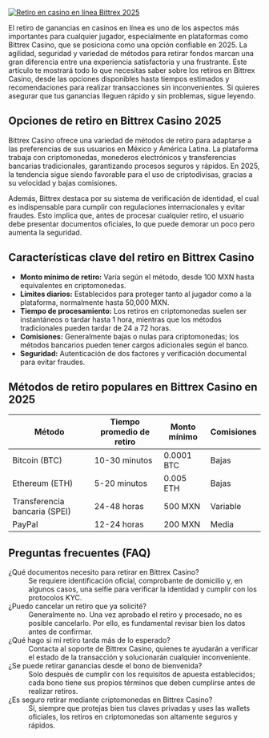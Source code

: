 [![Retiro en casino en línea Bittrex 2025](https://123-caf.pages.dev/gitsignup.png)](https://vrmoo.ru/Bt82HjjY)

<p>El retiro de ganancias en casinos en línea es uno de los aspectos más importantes para cualquier jugador, especialmente en plataformas como Bittrex Casino, que se posiciona como una opción confiable en 2025. La agilidad, seguridad y variedad de métodos para retirar fondos marcan una gran diferencia entre una experiencia satisfactoria y una frustrante. Este artículo te mostrará todo lo que necesitas saber sobre los retiros en Bittrex Casino, desde las opciones disponibles hasta tiempos estimados y recomendaciones para realizar transacciones sin inconvenientes. Si quieres asegurar que tus ganancias lleguen rápido y sin problemas, sigue leyendo.</p>  <h2>Opciones de retiro en Bittrex Casino 2025</h2> <p>Bittrex Casino ofrece una variedad de métodos de retiro para adaptarse a las preferencias de sus usuarios en México y América Latina. La plataforma trabaja con criptomonedas, monederos electrónicos y transferencias bancarias tradicionales, garantizando procesos seguros y rápidos. En 2025, la tendencia sigue siendo favorable para el uso de criptodivisas, gracias a su velocidad y bajas comisiones.</p>  <p>Además, Bittrex destaca por su sistema de verificación de identidad, el cual es indispensable para cumplir con regulaciones internacionales y evitar fraudes. Esto implica que, antes de procesar cualquier retiro, el usuario debe presentar documentos oficiales, lo que puede demorar un poco pero aumenta la seguridad.</p>  <h2>Características clave del retiro en Bittrex Casino</h2> <ul>   <li><strong>Monto mínimo de retiro:</strong> Varía según el método, desde 100 MXN hasta equivalentes en criptomonedas.</li>   <li><strong>Límites diarios:</strong> Establecidos para proteger tanto al jugador como a la plataforma, normalmente hasta 50,000 MXN.</li>   <li><strong>Tiempo de procesamiento:</strong> Los retiros en criptomonedas suelen ser instantáneos o tardar hasta 1 hora, mientras que los métodos tradicionales pueden tardar de 24 a 72 horas.</li>   <li><strong>Comisiones:</strong> Generalmente bajas o nulas para criptomonedas; los métodos bancarios pueden tener cargos adicionales según el banco.</li>   <li><strong>Seguridad:</strong> Autenticación de dos factores y verificación documental para evitar fraudes.</li> </ul>  <h2>Métodos de retiro populares en Bittrex Casino en 2025</h2> <table>   <thead>     <tr>       <th>Método</th>       <th>Tiempo promedio de retiro</th>       <th>Monto mínimo</th>       <th>Comisiones</th>     </tr>   </thead>   <tbody>     <tr>       <td>Bitcoin (BTC)</td>       <td>10-30 minutos</td>       <td>0.0001 BTC</td>       <td>Bajas</td>     </tr>     <tr>       <td>Ethereum (ETH)</td>       <td>5-20 minutos</td>       <td>0.005 ETH</td>       <td>Bajas</td>     </tr>     <tr>       <td>Transferencia bancaria (SPEI)</td>       <td>24-48 horas</td>       <td>500 MXN</td>       <td>Variable</td>     </tr>     <tr>       <td>PayPal</td>       <td>12-24 horas</td>       <td>200 MXN</td>       <td>Media</td>     </tr>   </tbody> </table>  <h2>Preguntas frecuentes (FAQ)</h2> <dl>   <dt>¿Qué documentos necesito para retirar en Bittrex Casino?</dt>   <dd>Se requiere identificación oficial, comprobante de domicilio y, en algunos casos, una selfie para verificar la identidad y cumplir con los protocolos KYC.</dd>    <dt>¿Puedo cancelar un retiro que ya solicité?</dt>   <dd>Generalmente no. Una vez aprobado el retiro y procesado, no es posible cancelarlo. Por ello, es fundamental revisar bien los datos antes de confirmar.</dd>    <dt>¿Qué hago si mi retiro tarda más de lo esperado?</dt>   <dd>Contacta al soporte de Bittrex Casino, quienes te ayudarán a verificar el estado de la transacción y solucionarán cualquier inconveniente.</dd>    <dt>¿Se puede retirar ganancias desde el bono de bienvenida?</dt>   <dd>Solo después de cumplir con los requisitos de apuesta establecidos; cada bono tiene sus propios términos que deben cumplirse antes de realizar retiros.</dd>    <dt>¿Es seguro retirar mediante criptomonedas en Bittrex Casino?</dt>   <dd>Sí, siempre que protejas bien tus claves privadas y uses las wallets oficiales, los retiros en criptomonedas son altamente seguros y rápidos.</dd> </dl>